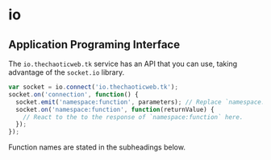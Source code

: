 # io
## Application Programing Interface
The `io.thechaoticweb.tk` service has an API that you can use, taking advantage of the `socket.io` library.
```javascript
var socket = io.connect('io.thechaoticweb.tk');
socket.on('connection', function() {
  socket.emit('namespace:function', parameters); // Replace `namespace:function` with the function you want to execute and `parameters` with the parameters to pass to the function.
  socket.on('namespace:function', function(returnValue) {
    // React to the to the response of `namespace:function` here.
  });
});
```
Function names are stated in the subheadings below.
